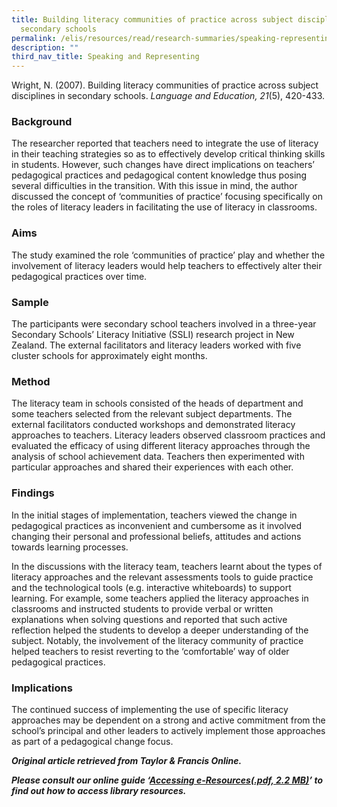 ```yaml
---
title: Building literacy communities of practice across subject disciplines in
  secondary schools
permalink: /elis/resources/read/research-summaries/speaking-representing/building-literacy-communities-practice/
description: ""
third_nav_title: Speaking and Representing
---
```

Wright, N. (2007). Building literacy communities of practice across subject disciplines in secondary schools. _Language and Education, 21_(5), 420-433.

### Background

The researcher reported that teachers need to integrate the use of literacy in their teaching strategies so as to effectively develop critical thinking skills in students. However, such changes have direct implications on teachers’ pedagogical practices and pedagogical content knowledge thus posing several difficulties in the transition. With this issue in mind, the author discussed the concept of ‘communities of practice’ focusing specifically on the roles of literacy leaders in facilitating the use of literacy in classrooms.

### Aims

The study examined the role ‘communities of practice’ play and whether the involvement of literacy leaders would help teachers to effectively alter their pedagogical practices over time.

### Sample

The participants were secondary school teachers involved in a three-year Secondary Schools’ Literacy Initiative (SSLI) research project in New Zealand. The external facilitators and literacy leaders worked with five cluster schools for approximately eight months.

### Method

The literacy team in schools consisted of the heads of department and some teachers selected from the relevant subject departments. The external facilitators conducted workshops and demonstrated literacy approaches to teachers. Literacy leaders observed classroom practices and evaluated the efficacy of using different literacy approaches through the analysis of school achievement data. Teachers then experimented with particular approaches and shared their experiences with each other.

### Findings

In the initial stages of implementation, teachers viewed the change in pedagogical practices as inconvenient and cumbersome as it involved changing their personal and professional beliefs, attitudes and actions towards learning processes.

In the discussions with the literacy team, teachers learnt about the types of literacy approaches and the relevant assessments tools to guide practice and the technological tools (e.g. interactive whiteboards) to support learning. For example, some teachers applied the literacy approaches in classrooms and instructed students to provide verbal or written explanations when solving questions and reported that such active reflection helped the students to develop a deeper understanding of the subject. Notably, the involvement of the literacy community of practice helped teachers to resist reverting to the ‘comfortable’ way of older pedagogical practices.

### Implications

The continued success of implementing the use of specific literacy approaches may be dependent on a strong and active commitment from the school’s principal and other leaders to actively implement those approaches as part of a pedagogical change focus.


_**Original article retrieved from Taylor & Francis Online.**_  

_**Please consult our online guide ‘**__**[Accessing e-Resources(.pdf, 2.2 MB)](https://academyofsingaporeteachers-moe-edu-sg-admin.cwp.sg/elis/resources/read/research-summaries/speaking-and-representing/18e45074-6b1b-4ac7-811f-1a8da16c4f81 "Accessing e-Resources")**__**’ to find out how to access library resources.**_